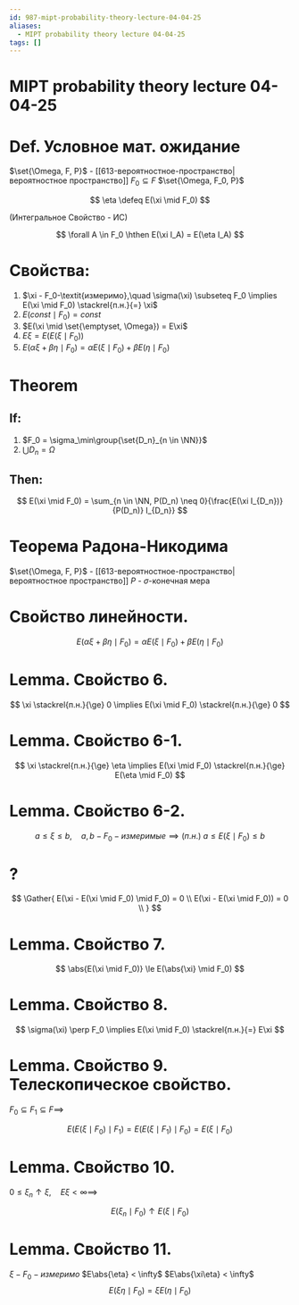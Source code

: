 ```yaml
---
id: 987-mipt-probability-theory-lecture-04-04-25
aliases:
  - MIPT probability theory lecture 04-04-25
tags: []
---
```


# MIPT probability theory lecture 04-04-25

# Def. Условное мат. ожидание

$\set{\Omega, F, P}$ - [[613-вероятностное-пространство|вероятностное пространство]]
$F_0 \subseteq F$
$\set{\Omega, F_0, P}$

$$
\eta \defeq E(\xi \mid F_0)
$$

(Интегральное Свойство - ИС)

$$
\forall A \in F_0 \hthen E(\xi I_A) = E(\eta I_A)
$$

# Свойства:

1. $\xi - F_0-\textit{измеримо},\quad \sigma(\xi) \subseteq F_0 \implies E(\xi \mid F_0) \stackrel{п.н.}{=} \xi$
2. $E(const \mid F_0) = const$
3. $E(\xi \mid \set{\emptyset, \Omega}) = E\xi$
4. $E\xi = E(E(\xi \mid F_0))$
5. $E(\alpha \xi + \beta \eta \mid F_0) = \alpha E(\xi \mid F_0) + \beta E(\eta \mid F_0)$

# Theorem

## If:

1. $F_0 = \sigma_\min\group{\set{D_n}_{n \in \NN}}$
2. $\bigcup{D_n} = \Omega$

## Then:

$$
E(\xi \mid F_0) = \sum_{n \in \NN, P(D_n) \neq 0}{\frac{E(\xi I_{D_n})}{P(D_n)} I_{D_n}}
$$

# Теорема Радона-Никодима

$\set{\Omega, F, P}$ - [[613-вероятностное-пространство|вероятностное пространство]]
$P$ - $\sigma$-конечная мера

# Свойство линейности.

$$
E(\alpha \xi + \beta \eta \mid F_0) = \alpha E(\xi \mid F_0) + \beta E(\eta \mid F_0)
$$

# Lemma. Свойство 6.

$$
\xi \stackrel{п.н.}{\ge} 0 \implies
E(\xi \mid F_0) \stackrel{п.н.}{\ge} 0
$$

# Lemma. Свойство 6-1.

$$
\xi \stackrel{п.н.}{\ge} \eta \implies
E(\xi \mid F_0) \stackrel{п.н.}{\ge} E(\eta \mid F_0)
$$

# Lemma. Свойство 6-2.

$$
a \le \xi \le b,\quad a,b - F_0-\textit{измеримые} \implies
(п.н.)\ a \le E(\xi \mid F_0) \le b
$$

# ?

$$
\Gather{
E(\xi - E(\xi \mid F_0) \mid F_0) = 0 \\
E(\xi - E(\xi \mid F_0)) = 0 \\
}
$$

# Lemma. Свойство 7.

$$
\abs{E(\xi \mid F_0)} \le E(\abs{\xi} \mid F_0)
$$

# Lemma. Свойство 8.

$$
\sigma(\xi) \perp F_0 \implies E(\xi \mid F_0) \stackrel{п.н.}{=} E\xi
$$

# Lemma. Свойство 9. Телескопическое свойство.

$F_0 \subseteq F_1 \subseteq F \implies$

$$
E(E(\xi \mid F_0) \mid F_1) = E(E(\xi \mid F_1) \mid F_0) = E(\xi \mid F_0)
$$

# Lemma. Свойство 10.

$0 \le \xi_n \uparrow \xi,\quad E\xi < \infty \implies$

$$
E(\xi_n \mid F_0) \uparrow E(\xi \mid F_0)
$$
# Lemma. Свойство 11.

$\xi - F_0-\textit{измеримо}$
$E\abs{\eta} < \infty$
$E\abs{\xi\eta} < \infty$
$$
E(\xi\eta \mid F_0) = \xi E(\eta \mid F_0)
$$
